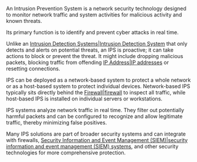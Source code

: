An Intrusion Prevention System is a network security technology designed to monitor network traffic and system activities for malicious activity and known threats. 

Its primary function is to identify and prevent cyber attacks in real time. 

Unlike an [Intrusion Detection Systems|Intrusion Detection System]() that only detects and alerts on potential threats, an IPS is proactive; it can take actions to block or prevent the threat. It might include dropping malicious packets, blocking traffic from offending [IP Address|IP addresses]() or resetting connections.

IPS can be deployed as a network-based system to protect a whole network or as a host-based system to protect individual devices. Network-based IPS typically sits directly behind the [Firewall|firewall]() to inspect all traffic, while host-based IPS is installed on individual servers or workstations.

IPS systems analyze network traffic in real time. They filter out potentially harmful packets and can be configured to recognize and allow legitimate traffic, thereby minimizing false positives.

Many IPS solutions are part of broader security systems and can integrate with firewalls, [Security Information and Event Management (SIEM)|security information and event management (SIEM) systems](), and other security technologies for more comprehensive protection.